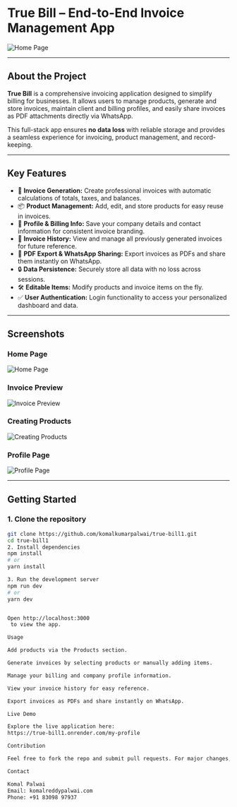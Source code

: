 # True Bill – End-to-End Invoice Management App

![Home Page](images/home3.png)

---

## About the Project

**True Bill** is a comprehensive invoicing application designed to simplify billing for businesses. It allows users to manage products, generate and store invoices, maintain client and billing profiles, and easily share invoices as PDF attachments directly via WhatsApp.

This full-stack app ensures **no data loss** with reliable storage and provides a seamless experience for invoicing, product management, and record-keeping.

---

## Key Features

- 🧾 **Invoice Generation:** Create professional invoices with automatic calculations of totals, taxes, and balances.  
- 📦 **Product Management:** Add, edit, and store products for easy reuse in invoices.  
- 👤 **Profile & Billing Info:** Save your company details and contact information for consistent invoice branding.  
- 📜 **Invoice History:** View and manage all previously generated invoices for future reference.  
- 📄 **PDF Export & WhatsApp Sharing:** Export invoices as PDFs and share them instantly on WhatsApp.  
- 🔒 **Data Persistence:** Securely store all data with no loss across sessions.  
- 🛠️ **Editable Items:** Modify products and invoice items on the fly.  
- ✅ **User Authentication:** Login functionality to access your personalized dashboard and data.  

---

## Screenshots

### Home Page  
![Home Page](images/home3.png)

### Invoice Preview  
![Invoice Preview](images/preview.png)

### Creating Products  
![Creating Products](images/products.png)

### Profile Page  
![Profile Page](images/profile.png)

---

## Getting Started

### 1. Clone the repository

```bash
git clone https://github.com/komalkumarpalwai/true-bill1.git
cd true-bill1
2. Install dependencies
npm install
# or
yarn install

3. Run the development server
npm run dev
# or
yarn dev


Open http://localhost:3000
 to view the app.

Usage

Add products via the Products section.

Generate invoices by selecting products or manually adding items.

Manage your billing and company profile information.

View your invoice history for easy reference.

Export invoices as PDFs and share instantly on WhatsApp.

Live Demo

Explore the live application here:
https://true-bill1.onrender.com/my-profile

Contribution

Feel free to fork the repo and submit pull requests. For major changes, please open an issue first to discuss.

Contact

Komal Palwai
Email: komalreddypalwai.com
Phone: +91 83098 97937
